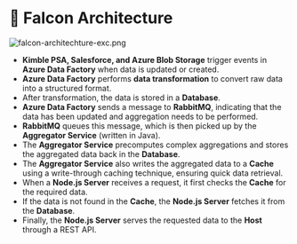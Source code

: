 # 🚀 Falcon Architecture


![falcon-architechture-exc.png](https://prod-files-secure.s3.us-west-2.amazonaws.com/2218d451-9074-449a-9e14-4ae157871206/1c5c9930-f6f6-4a85-9a15-81a64569ec14/falcon-architechture-exc.png?X-Amz-Algorithm=AWS4-HMAC-SHA256&X-Amz-Content-Sha256=UNSIGNED-PAYLOAD&X-Amz-Credential=ASIAZI2LB466TER2447B%2F20250227%2Fus-west-2%2Fs3%2Faws4_request&X-Amz-Date=20250227T005330Z&X-Amz-Expires=3600&X-Amz-Security-Token=IQoJb3JpZ2luX2VjEDAaCXVzLXdlc3QtMiJHMEUCIQDp1geg9tb3qcHFbEXjGaZKIAOmHc3hlALi2toqxJKXEgIgc6h1Ev83VCNY67%2FJMarBE97Nd%2FX%2FBcVfxmQ9TlU2xgAq%2FwMIaRAAGgw2Mzc0MjMxODM4MDUiDDso7TKcUXWh0Sy7WyrcA7iBWmdSgo0yuxfRvNFL8P7at8iqXFe8BJ3ohwORPM8dzJPkigZ5GNnZOBiSh6jdkoubIGO3dsG3EPuN%2B1LSQG9use5jCG8EYyGTVZ0g2BOM53xrOCVsBFkA0XHojrOHOJTI2DdemeY81PB7Gwxe8%2BRHjtkNY2kC40aMpVtUAp0eQhMMAmIKyA3DPHBsifLiY5uYuQDG84hJSU359XHsIITcWXpLfvzhxmNWSbsEwkVv4eGQr02mBQoqtgN5raiEjS2%2F98t7bauMTlSeWaW%2BQNwK2lqY9iY%2Bcc%2Bbhv8C4%2F1trDqK921jL8ceI3bgNcgfgqJa9R%2Fo7TUuvf5ZYNPDlyNdFzJT%2FslSNVFu9yg83c99D2jOrIXiwcKkuV5Lm7gKbNQVyNl7i03zl0usYKDHA5%2BaW6OQhz%2BMQghooMR8Fa7UaQoCGqP3U7H2ugnk1JsRPnFbuhXv6DFcoi1HD9pYjF1YP9VqDaR1znxE0IcoBp%2FatL3luvmLqllktK%2Br8mUwtBPsQPRempMictjQKjQ0VZDORABZu%2BE4DJYNTy4%2Ffffi6dbtOAu%2BX2eYitM7W9xZKFe7ZaLPDT%2B2J2z8%2Fzt7h9cFBqAqWwmWLAlTP0lrxn%2B3vP2ddLZ%2BszhGRHzAMLvW%2Fr0GOqUBzLBJUHU0ic57Vc337JtzybjLgOnm1wQIj9%2Fvk6xsi0vG%2B0w3PKgOoKkvzk6hDkwTLDsBo8KU9h%2FC4%2FMc3iW9vgsRlZxmNVOxbo8QaRyE5TY25%2B8pixbaVVcNk0DDqb0FgyzZxDTDrX%2Bj8yd6XN40orMhNLe6cSfiL8zhhdxnYIsNytS6mhzCScmemQXJ%2FMrjrdSacJ2DbUO4Hne9%2BqkJ3QgmK4Vk&X-Amz-Signature=fa6ff91d96cab05a3fb47ca685e1e21cb02bd51ade66ae9f51722c5a42937f11&X-Amz-SignedHeaders=host&x-id=GetObject)

- **Kimble PSA, Salesforce, and Azure Blob Storage** trigger events in **Azure Data Factory** when data is updated or created.
- **Azure Data Factory** performs **data transformation** to convert raw data into a structured format.
- After transformation, the data is stored in a **Database**.
- **Azure Data Factory** sends a message to **RabbitMQ**, indicating that the data has been updated and aggregation needs to be performed.
- **RabbitMQ** queues this message, which is then picked up by the **Aggregator Service** (written in Java).
- The **Aggregator Service** precomputes complex aggregations and stores the aggregated data back in the **Database**.
- The **Aggregator Service** also writes the aggregated data to a **Cache** using a write-through caching technique, ensuring quick data retrieval.
- When a **Node.js Server** receives a request, it first checks the **Cache** for the required data.
- If the data is not found in the **Cache**, the **Node.js Server** fetches it from the **Database**.
- Finally, the **Node.js Server** serves the requested data to the **Host** through a REST API.
